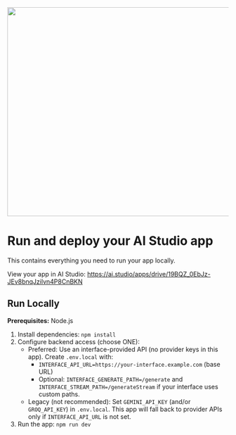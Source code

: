 <div align="center">
<img width="1200" height="475" alt="GHBanner" src="https://github.com/user-attachments/assets/0aa67016-6eaf-458a-adb2-6e31a0763ed6" />
</div>

# Run and deploy your AI Studio app

This contains everything you need to run your app locally.

View your app in AI Studio: https://ai.studio/apps/drive/19BQZ_0EbJz-JEv8bnqJzilvn4P8CnBKN

## Run Locally

**Prerequisites:**  Node.js


1. Install dependencies:
   `npm install`
2. Configure backend access (choose ONE):
   - Preferred: Use an interface-provided API (no provider keys in this app). Create `.env.local` with:
     - `INTERFACE_API_URL=https://your-interface.example.com` (base URL)
     - Optional: `INTERFACE_GENERATE_PATH=/generate` and `INTERFACE_STREAM_PATH=/generateStream` if your interface uses custom paths.
   - Legacy (not recommended): Set `GEMINI_API_KEY` (and/or `GROQ_API_KEY`) in `.env.local`. This app will fall back to provider APIs only if `INTERFACE_API_URL` is not set.
3. Run the app:
   `npm run dev`
